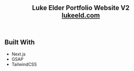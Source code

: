 <h2 align="center">
  Luke Elder Portfolio Website V2<br/>
  <a href="https://lukeeld.com/" target="_blank">lukeeld.com</a>
</h2>
<br/>

## Built With

- Next.js
- GSAP
- TailwindCSS